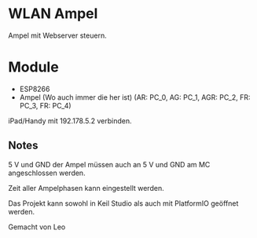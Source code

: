 # WLAN Ampel

Ampel mit Webserver steuern.

# Module
- ESP8266
- Ampel (Wo auch immer die her ist) (AR: PC_0, AG: PC_1, AGR: PC_2, FR: PC_3, FR: PC_4)

iPad/Handy mit 192.178.5.2 verbinden.

## Notes

5 V und GND der Ampel müssen auch an 5 V und GND am MC angeschlossen werden.

Zeit aller Ampelphasen kann eingestellt werden.

Das Projekt kann sowohl in Keil Studio als auch mit PlatformIO geöffnet werden.

Gemacht von Leo